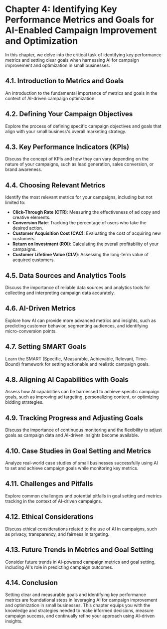 Chapter 4: Identifying Key Performance Metrics and Goals for AI-Enabled Campaign Improvement and Optimization
=============================================================================================================

In this chapter, we delve into the critical task of identifying key performance metrics and setting clear goals when harnessing AI for campaign improvement and optimization in small businesses.

4.1. **Introduction to Metrics and Goals**
------------------------------------------

An introduction to the fundamental importance of metrics and goals in the context of AI-driven campaign optimization.

4.2. **Defining Your Campaign Objectives**
------------------------------------------

Explore the process of defining specific campaign objectives and goals that align with your small business's overall marketing strategy.

4.3. **Key Performance Indicators (KPIs)**
------------------------------------------

Discuss the concept of KPIs and how they can vary depending on the nature of your campaigns, such as lead generation, sales conversion, or brand awareness.

4.4. **Choosing Relevant Metrics**
----------------------------------

Identify the most relevant metrics for your campaigns, including but not limited to:

* **Click-Through Rate (CTR)**: Measuring the effectiveness of ad copy and creative elements.
* **Conversion Rate**: Tracking the percentage of users who take the desired action.
* **Customer Acquisition Cost (CAC)**: Evaluating the cost of acquiring new customers.
* **Return on Investment (ROI)**: Calculating the overall profitability of your campaigns.
* **Customer Lifetime Value (CLV)**: Assessing the long-term value of acquired customers.

4.5. **Data Sources and Analytics Tools**
-----------------------------------------

Discuss the importance of reliable data sources and analytics tools for collecting and interpreting campaign data accurately.

4.6. **AI-Driven Metrics**
--------------------------

Explore how AI can provide more advanced metrics and insights, such as predicting customer behavior, segmenting audiences, and identifying micro-conversion points.

4.7. **Setting SMART Goals**
----------------------------

Learn the SMART (Specific, Measurable, Achievable, Relevant, Time-Bound) framework for setting actionable and realistic campaign goals.

4.8. **Aligning AI Capabilities with Goals**
--------------------------------------------

Assess how AI capabilities can be harnessed to achieve specific campaign goals, such as improving ad targeting, personalizing content, or optimizing bidding strategies.

4.9. **Tracking Progress and Adjusting Goals**
----------------------------------------------

Discuss the importance of continuous monitoring and the flexibility to adjust goals as campaign data and AI-driven insights become available.

4.10. **Case Studies in Goal Setting and Metrics**
--------------------------------------------------

Analyze real-world case studies of small businesses successfully using AI to set and achieve campaign goals while monitoring key metrics.

4.11. **Challenges and Pitfalls**
---------------------------------

Explore common challenges and potential pitfalls in goal setting and metrics tracking in the context of AI-driven campaigns.

4.12. **Ethical Considerations**
--------------------------------

Discuss ethical considerations related to the use of AI in campaigns, such as privacy, transparency, and fairness in targeting.

4.13. **Future Trends in Metrics and Goal Setting**
---------------------------------------------------

Consider future trends in AI-powered campaign metrics and goal setting, including AI's role in predicting campaign outcomes.

4.14. **Conclusion**
--------------------

Setting clear and measurable goals and identifying key performance metrics are foundational steps in leveraging AI for campaign improvement and optimization in small businesses. This chapter equips you with the knowledge and strategies needed to make informed decisions, measure campaign success, and continually refine your approach using AI-driven insights.
